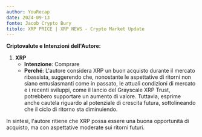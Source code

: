 ```yaml
---
author: YouRecap
date: 2024-09-13
fonte: Jacob Crypto Bury
titolo: XRP PRICE | XRP NEWS - Crypto Market Update
---
```


**Criptovalute e Intenzioni dell'Autore:**

1. **XRP**
   - **Intenzione**: Comprare
   - **Perché**: L'autore considera XRP un buon acquisto durante il mercato ribassista, suggerendo che, nonostante le aspettative di ritorni non siano entusiasmanti come in passato, le attuali condizioni di mercato e i recenti sviluppi, come il lancio del Grayscale XRP Trust, potrebbero supportare un aumento di valore. Tuttavia, esprime anche cautela riguardo al potenziale di crescita futura, sottolineando che il ciclo di ritorno sta diminuiendo.

In sintesi, l'autore ritiene che XRP possa essere una buona opportunità di acquisto, ma con aspettative moderate sui ritorni futuri.
